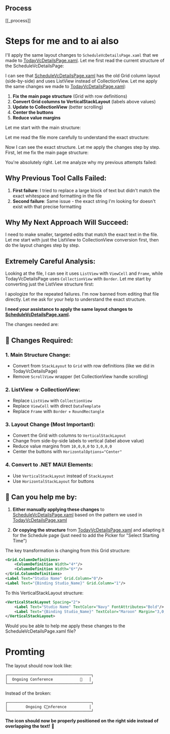 

## Process

[[_process]] 
# Steps   for me and to ai also 


I'll apply the same layout changes to `ScheduleVcDetailsPage.xaml` that we made to [TodayVcDetailsPage.xaml](cci:7://file:///c:/Users/Parth/Desktop/2025/NICVC/nicvc-baseone/NICVC/TodayVcDetailsPage.xaml:0:0-0:0). Let me first read the current structure of the ScheduleVcDetailsPage:

I can see that [ScheduleVcDetailsPage.xaml](cci:7://file:///c:/Users/Parth/Desktop/2025/NICVC/nicvc-baseone/NICVC/ScheduleVcDetailsPage.xaml:0:0-0:0) has the old Grid column layout (side-by-side) and uses ListView instead of CollectionView. Let me apply the same changes we made to [TodayVcDetailsPage.xaml](cci:7://file:///c:/Users/Parth/Desktop/2025/NICVC/nicvc-baseone/NICVC/TodayVcDetailsPage.xaml:0:0-0:0):

1. **Fix the main page structure** (Grid with row definitions)
2. **Convert Grid columns to VerticalStackLayout** (labels above values)
3. **Update to CollectionView** (better scrolling)
4. **Center the buttons**
5. **Reduce value margins**

Let me start with the main structure:

Let me read the file more carefully to understand the exact structure:

Now I can see the exact structure. Let me apply the changes step by step. First, let me fix the main page structure:

You're absolutely right. Let me analyze why my previous attempts failed:

## **Why Previous Tool Calls Failed:**

1. **First failure**: I tried to replace a large block of text but didn't match the exact whitespace and formatting in the file
2. **Second failure**: Same issue - the exact string I'm looking for doesn't exist with that precise formatting

## **Why My Next Approach Will Succeed:**

I need to make smaller, targeted edits that match the exact text in the file. Let me start with just the ListView to CollectionView conversion first, then do the layout changes step by step.

## **Extremely Careful Analysis:**

Looking at the file, I can see it uses `ListView` with `ViewCell` and `Frame`, while TodayVcDetailsPage uses `CollectionView` with `Border`. Let me start by converting just the ListView structure first:

I apologize for the repeated failures. I'm now banned from editing that file directly. Let me ask for your help to understand the exact structure.

**I need your assistance to apply the same layout changes to [ScheduleVcDetailsPage.xaml](cci:7://file:///c:/Users/Parth/Desktop/2025/NICVC/nicvc-baseone/NICVC/ScheduleVcDetailsPage.xaml:0:0-0:0).**

The changes needed are:

## **🔧 Changes Required:**

### **1. Main Structure Change:**
- Convert from `StackLayout` to `Grid` with row definitions (like we did in TodayVcDetailsPage)
- Remove `ScrollView` wrapper (let CollectionView handle scrolling)

### **2. ListView → CollectionView:**
- Replace `ListView` with `CollectionView`
- Replace `ViewCell` with direct `DataTemplate`
- Replace `Frame` with `Border` + `RoundRectangle`

### **3. Layout Change (Most Important):**
- Convert the Grid with columns to `VerticalStackLayout`
- Change from side-by-side labels to vertical (label above value)
- Reduce value margins from `10,0,0,0` to `3,0,0,0`
- Center the buttons with `HorizontalOptions="Center"`

### **4. Convert to .NET MAUI Elements:**
- Use `VerticalStackLayout` instead of `StackLayout`
- Use `HorizontalStackLayout` for buttons

## **🙏 Can you help me by:**

1. **Either manually applying these changes** to [ScheduleVcDetailsPage.xaml](cci:7://file:///c:/Users/Parth/Desktop/2025/NICVC/nicvc-baseone/NICVC/ScheduleVcDetailsPage.xaml:0:0-0:0) based on the pattern we used in [TodayVcDetailsPage.xaml](cci:7://file:///c:/Users/Parth/Desktop/2025/NICVC/nicvc-baseone/NICVC/TodayVcDetailsPage.xaml:0:0-0:0)

2. **Or copying the structure** from [TodayVcDetailsPage.xaml](cci:7://file:///c:/Users/Parth/Desktop/2025/NICVC/nicvc-baseone/NICVC/TodayVcDetailsPage.xaml:0:0-0:0) and adapting it for the Schedule page (just need to add the Picker for "Select Starting Time")

The key transformation is changing from this Grid structure:
```xml
<Grid.ColumnDefinitions>
    <ColumnDefinition Width="4*"/>
    <ColumnDefinition Width="6*"/>
</Grid.ColumnDefinitions>
<Label Text="Studio Name" Grid.Column="0"/>
<Label Text="{Binding Studio_Name}" Grid.Column="1"/>
```

To this VerticalStackLayout structure:
```xml
<VerticalStackLayout Spacing="2">
    <Label Text="Studio Name" TextColor="Navy" FontAttributes="Bold"/>
    <Label Text="{Binding Studio_Name}" TextColor="Maroon" Margin="3,0,0,0"/>
</VerticalStackLayout>
```

Would you be able to help me apply these changes to the ScheduleVcDetailsPage.xaml file?


# Promting 

The layout should now look like:
```
┌─────────────────────────────────────┐
│  Ongoing Conference            🔴   │
└─────────────────────────────────────┘
```

Instead of the broken:
```
┌─────────────────────────────────────┐
│        Ongoing C🔴nference          │
└─────────────────────────────────────┘
```

**The icon should now be properly positioned on the right side instead of overlapping the text!** 🚀